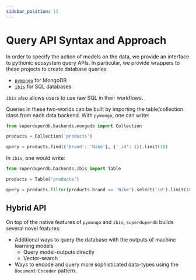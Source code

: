 ```yaml
---
sidebar_position: 11
---
```


# Query API Syntax and Approach

In order to specify the action of models on the data, we provide an interface to pythonic ecosystem query APIs.
In particular, we provide wrappers to these projects to create database queries:

- [`pymongo`](https://pymongo.readthedocs.io/en/stable/) for MongoDB
- [`ibis`](https://ibis-project.org/) for SQL databases

`ibis` also allows users to use raw SQL in their workflows.

Queries in these two-worlds can be built by importing the table/collection class from 
each data backend. With `pymongo`, one can write:

```python
from superduperdb.backends.mongodb import Collection

products = Collection('products')

query = products.find({'brand': 'Nike'}, {'_id': 1}).limit(10)
```

In `ibis`, one would write:

```python
from superduperdb.backends.ibis import Table

products = Table('products')

query = products.filter(products.brand == 'Nike').select('id').limit(10)
```

## Hybrid API

On top of the native features of `pymongo` and `ibis`, `superduperdb` builds several novel features:

- Additional ways to query the database with the outputs of machine learning models
  - Query model-outputs directly
  - Vector-search
- Ways to encode and query more sophisticated data-types using the `Document`-`Encoder` pattern.